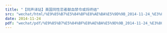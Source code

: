 ```yaml
---
title: "【同声译站】美国同性恋者献血禁令或将终结"
src: "wechat/html/%E9%85%B7%E5%84%BF%E8%AE%BA%E5%9D%9B_2014-11-24_%E3%80%90%E5%90%8C%E5%A3%B0%E8%AF%91%E7%AB%99%E3%80%91%E7%BE%8E%E5%9B%BD%E5%90%8C%E6%80%A7%E6%81%8B%E8%80%85%E7%8C%AE%E8%A1%80%E7%A6%81%E4%BB%A4%E6%88%96%E5%B0%86%E7%BB%88%E7%BB%93.html"
date: 2014-11-24
pdf: "wechat/pdf/%E9%85%B7%E5%84%BF%E8%AE%BA%E5%9D%9B_2014-11-24_%E3%80%90%E5%90%8C%E5%A3%B0%E8%AF%91%E7%AB%99%E3%80%91%E7%BE%8E%E5%9B%BD%E5%90%8C%E6%80%A7%E6%81%8B%E8%80%85%E7%8C%AE%E8%A1%80%E7%A6%81%E4%BB%A4%E6%88%96%E5%B0%86%E7%BB%88%E7%BB%93.pdf"
---
```

